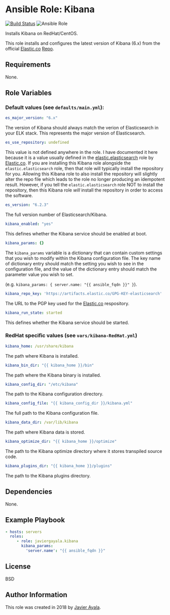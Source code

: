 # Ansible Role: Kibana

[![Build Status](https://travis-ci.org/javiergayala/ansible-role-kibana.svg?branch=master)](https://travis-ci.org/javiergayala/ansible-role-kibana) ![Ansible Role](https://img.shields.io/ansible/role/24682)

Installs Kibana on RedHat/CentOS.

This role installs and configures the latest version of Kibana (6.x) from the official [Elastic.co](https://www.elastic.co/) [Repo](https://www.elastic.co/guide/en/elasticsearch/reference/current/rpm.html#rpm-repo).

## Requirements

None.

## Role Variables

### Default values (see `defaults/main.yml`):

```yaml
es_major_version: "6.x"
```

The version of Kibana should always match the verion of Elasticsearch in your ELK stack.  This represents the major version of Elasticsearch.

```yaml
es_use_repository: undefined
```

This value is not defined anywhere in the role.  I have documented it here because it is a value usually defined in the [elastic.elasticsearch](https://github.com/elastic/ansible-elasticsearch) role by [Elastic.co](https://www.elastic.co/).  If you are installing this Kibana role alongside the `elastic.elasticsearch` role, then that role will typically install the repository for you.  Allowing this Kibana role to also install the repository will slightly alter the repo file which leads to the role no longer producing an idempotent result.  However, if you tell the `elastic.elasticsearch` role NOT to install the repository, then this Kibana role *will* install the repository in order to access the software.

```yaml
es_version: "6.2.3"
```

The full version number of Elasticsearch/Kibana.

```yaml
kibana_enabled: "yes"
```

This defines whether the Kibana service should be enabled at boot.

```yaml
kibana_params: {}
```

The `kibana_params` variable is a dictionary that can contain custom settings that you wish to modify within the Kibana configuration file.  The key name of dictionary entry should match the setting you wish to see in the configuration file, and the value of the dictionary entry should match the parameter value you wish to set.

(e.g. `kibana_params: { server.name: "{{ ansible_fqdn }}" }`).

```yaml
kibana_repo_key: 'https://artifacts.elastic.co/GPG-KEY-elasticsearch'
```

The URL to the PGP key used for the [Elastic.co](https://www.elastic.co/) respository.

```yaml
kibana_run_state: started
```

This defines whether the Kibana service should be started.

### RedHat specific values (see `vars/kibana-RedHat.yml`)

```yaml
kibana_home: /usr/share/kibana
```

The path where Kibana is installed.

```yaml
kibana_bin_dir: "{{ kibana_home }}/bin"
```

The path where the Kibana binary is installed.

```yaml
kibana_config_dir: "/etc/kibana"
```

The path to the Kibana configuration directory.

```yaml
kibana_config_file: "{{ kibana_config_dir }}/kibana.yml"
```

The full path to the Kibana configuration file.

```yaml
kibana_data_dir: /var/lib/kibana
```

The path where Kibana data is stored.

```yaml
kibana_optimize_dir: "{{ kibana_home }}/optimize"
```

The path to the Kibana optimize directory where it stores transpiled source code.

```yaml
kibana_plugins_dir: "{{ kibana_home }}/plugins"
```

The path to the Kibana plugins directory.


## Dependencies

None.

## Example Playbook

```yaml
- hosts: servers
  roles:
     - role: javiergayala.kibana
       kibana_params:
         'server.name': "{{ ansible_fqdn }}"
```

## License

BSD

## Author Information

This role was created in 2018 by [Javier Ayala](http://www.javierayala.com/).
